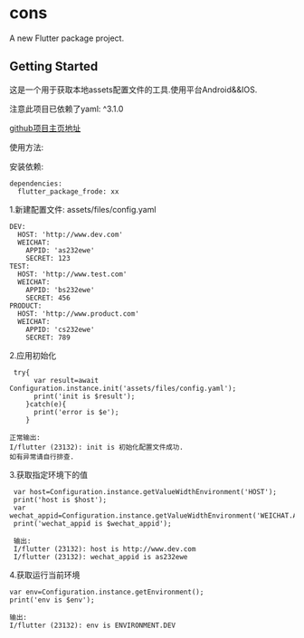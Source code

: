 # cons

A new Flutter package project.

## Getting Started

这是一个用于获取本地assets配置文件的工具.使用平台Android&&IOS.

注意此项目已依赖了yaml: ^3.1.0

[github项目主页地址](https://github.com/2628748861/configuration)

使用方法:

安装依赖:

```
dependencies:
  flutter_package_frode: xx
```


1.新建配置文件: assets/files/config.yaml
```
DEV:
  HOST: 'http://www.dev.com'
  WEICHAT:
    APPID: 'as232ewe'
    SECRET: 123
TEST:
  HOST: 'http://www.test.com'
  WEICHAT:
    APPID: 'bs232ewe'
    SECRET: 456
PRODUCT:
  HOST: 'http://www.product.com'
  WEICHAT:
    APPID: 'cs232ewe'
    SECRET: 789
```

    
2.应用初始化
    
```
 try{
      var result=await Configuration.instance.init('assets/files/config.yaml');
      print('init is $result');
    }catch(e){
      print('error is $e');
    }
    
正常输出:
I/flutter (23132): init is 初始化配置文件成功.
如有异常请自行排查.
```
3.获取指定环境下的值

```
 var host=Configuration.instance.getValueWidthEnvironment('HOST');
 print('host is $host');
 var wechat_appid=Configuration.instance.getValueWidthEnvironment('WEICHAT.APPID');
 print('wechat_appid is $wechat_appid');
 
 输出:
 I/flutter (23132): host is http://www.dev.com
 I/flutter (23132): wechat_appid is as232ewe

```
4.获取运行当前环境

```
var env=Configuration.instance.getEnvironment();
print('env is $env');

输出:
I/flutter (23132): env is ENVIRONMENT.DEV
```